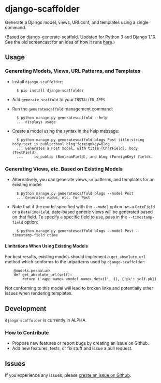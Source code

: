 # django-scaffolder

Generate a Django model, views, URLconf, and templates using a single command.

(Based on django-generate-scaffold. Updated for Python 3 and Django 1.10. See the old screencast for an idea of how it runs [here](http://vimeo.com/42399125).)


## Usage

### Generating Models, Views, URL Patterns, and Templates

- Install `django-scaffolder`:

        $ pip install django-scaffolder

- Add `generate_scaffold` to your `INSTALLED_APPS`
- Run the `generatescaffold` management command:


        $ python manage.py generatescaffold --help
        ... displays usage

- Create a model using the syntax in the help message:

        $ python manage.py generatescaffold blogs Post title:string body:text is_public:bool blog:foreignkey=Blog
        ... Generates a Post model, with title (CharField), body (TextField),
        ...     is_public (BooleanField), and blog (ForeignKey) fields.

### Generating Views, etc. Based on Existing Models

- Alternatively, you can generate views, urlpatterns, and templates for an existing model:

        $ python manage.py generatescaffold blogs --model Post
        ... Generates views, etc. for Post


- Note that if the model specified with the `--model` option has a `DateField` or a `DateTimeField`,
  date-based generic views will be generated based on that field. To specify a specific field to use,
  pass in the `--timestamp-field` option:

        $ python manage.py generatescaffold blogs --model Post --timestamp-field ctime

#### Limitations When Using Existing Models

For best results, existing models should implement a `get_absolute_url` method
which conforms to the urlpatterns used by `django-scaffolder`:

        @models.permalink
        def get_absolute_url(self):
            return ('<app_name>_<model_name>_detail', (), {'pk': self.pk})

Not conforming to this model will lead to broken links and potentially other
issues when rendering templates.


## Development

`django-scaffolder` is currently in ALPHA.


### How to Contribute

- Propose new features or report bugs by creating an issue on Github.
- Add new features, tests, or fix stuff and issue a pull request.


## Issues

If you experience any issues, please
[create an issue on Github](https://github.com/bradlishman/django-scaffolder/issues).
